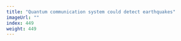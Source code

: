 ```yaml
---
title: "Quantum communication system could detect earthquakes"
imageUrl: ""
index: 449
weight: 449
---
```

